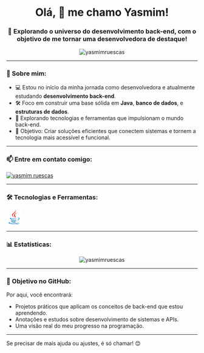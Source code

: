 <h1 align="center">Olá, 👋 me chamo Yasmim!</h1>
<h3 align="center">
🚀 Explorando o universo do desenvolvimento back-end, com o objetivo de me tornar uma desenvolvedora de destaque!
</h3>

<p align="center">
<img src="https://komarev.com/ghpvc/?username=yasmimruescas&label=Profile%20views&color=0e75b6&style=flat" alt="yasmimruescas" />
</p>

---

### 🌟 Sobre mim:
- 💻 Estou no início da minha jornada como desenvolvedora e atualmente estudando **desenvolvimento back-end**.  
- 🛠️ Foco em construir uma base sólida em **Java**, **banco de dados**, e **estruturas de dados**.  
- 🌱 Explorando tecnologias e ferramentas que impulsionam o mundo back-end.  
- 🎯 Objetivo: Criar soluções eficientes que conectem sistemas e tornem a tecnologia mais acessível e funcional.  

---

### 📫 Entre em contato comigo:
<a href="https://www.linkedin.com/in/yasmim-ruescas-27a40931a" target="_blank">
  <img align="center" src="https://raw.githubusercontent.com/rahuldkjain/github-profile-readme-generator/master/src/images/icons/Social/linked-in-alt.svg" alt="yasmim ruescas" height="30" width="40" />
</a>

---

### 🛠️ Tecnologias e Ferramentas:
<p align="left"> 
  <a href="https://www.java.com" target="_blank" rel="noreferrer">
    <img src="https://raw.githubusercontent.com/devicons/devicon/master/icons/java/java-original.svg" alt="Java" width="40" height="40"/> 
  </a>
  <!-- Adicione outras ferramentas conforme for aprendendo -->
</p>

---

### 📊 Estatísticas:
<p align="center">
  <img src="https://github-readme-stats.vercel.app/api/top-langs?username=yasmimruescas&show_icons=true&locale=en&layout=compact" alt="yasmimruescas" />
</p>

---

### 🌟 Objetivo no GitHub:
Por aqui, você encontrará:
- Projetos práticos que aplicam os conceitos de back-end que estou aprendendo.  
- Anotações e estudos sobre desenvolvimento de sistemas e APIs.  
- Uma visão real do meu progresso na programação.

---

Se precisar de mais ajuda ou ajustes, é só chamar! 😊
